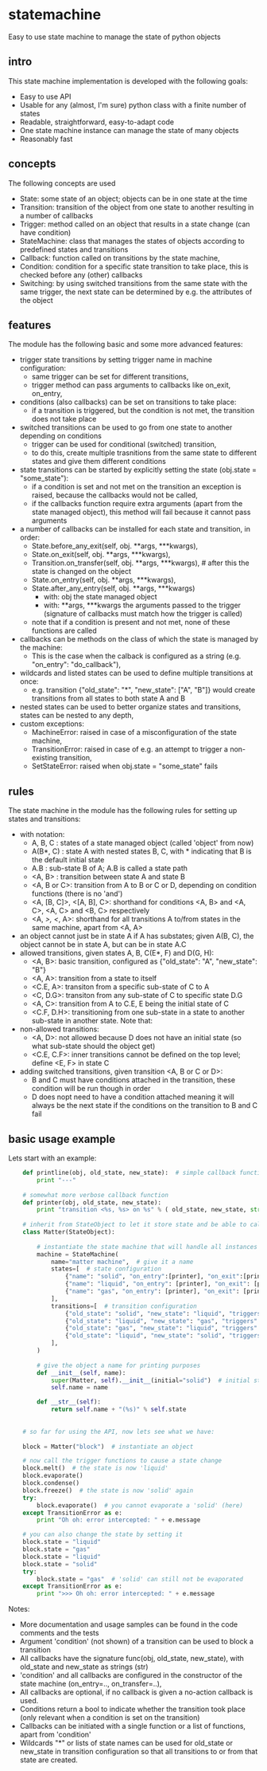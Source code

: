 # statemachine
Easy to use state machine to manage the state of python objects

## intro
This state machine implementation is developed with the following goals:

* Easy to use API
* Usable for any (almost, I'm sure) python class with a finite number of states
* Readable, straightforward, easy-to-adapt code
* One state machine instance can manage the state of many objects
* Reasonably fast

## concepts
The following concepts are used

* State: some state of an object; objects can be in one state at the time
* Transition: transition of the object from one state to another resulting in a number of callbacks
* Trigger: method called on an object that results in a state change (can have condition)
* StateMachine: class that manages the states of objects according to predefined states and transitions
* Callback: function called on transitions by the state machine,
* Condition: condition for a specific state transition to take place, this is checked before any (other) callbacks
* Switching: by using switched transitions from the same state with the same trigger, the next state can be determined by e.g. the attributes of the object

## features
The module has the following basic and some more advanced features:

* trigger state transitions by setting trigger name in machine configuration:
    * same trigger can be set for different transitions,
    * trigger method can pass arguments to callbacks like on_exit, on_entry,
* conditions (also callbacks) can be set on transitions to take place:
    * if a transition is triggered, but the condition is not met, the transition does not take place
* switched transitions can be used to go from one state to another depending on conditions
    * trigger can be used for conditional (switched) transition,
    * to do this, create multiple trasnitions from the same state to different states and give them different conditions
* state transitions can be started by explicitly setting the state (obj.state = "some_state"):
    * if a condition is set and not met on the transition an exception is raised, because the callbacks would not be called,
    * if the callbacks function require extra arguments (apart from the state managed object), this method will fail because it cannot pass arguments
* a number of callbacks can be installed for each state and transition, in order:
    * State.before_any_exit(self, obj. **args, ***kwargs),
    * State.on_exit(self, obj. **args, ***kwargs),
    * Transition.on_transfer(self, obj. **args, ***kwargs), # after this the state is changed on the object
    * State.on_entry(self, obj. **args, ***kwargs),
    * State.after_any_entry(self, obj. **args, ***kwargs)
        * with: obj the state managed object
        * with: **args, ***kwargs the arguments passed to the trigger (signature of callbacks must match how the trigger is called)
    * note that if a condition is present and not met, none of these functions are called
* callbacks can be methods on the class of which the state is managed by the machine:
    * This is the case when the calback is configured as a string (e.g. "on_entry": "do_callback"),
* wildcards and listed states can be used to define multiple transitions at once:
    * e.g. transition {"old_state": "*", "new_state": ["A", "B"]} would create transitions from all states to both state A and B
* nested states can be used to better organize states and transitions, states can be nested to any depth,
* custom exceptions:
    * MachineError: raised in case of a misconfiguration of the state machine,
    * TransitionError: raised in case of e.g. an attempt to trigger a non-existing transition,
    * SetStateError: raised when obj.state = "some_state" fails


## rules
The state machine in the module has the following rules for setting up states and transitions:

* with notation:
    * A, B, C  : states of a state managed object (called 'object' from now)
    * A(B*, C) : state A with nested states B, C, with * indicating that B is the default initial state
    * A.B : sub-state B of A; A.B is called a state path
    * <A, B>   : transition between state A and state B
    * <A, B or C>: transition from A to B or C or D, depending on condition functions (there is no 'and')
    * <A, [B, C]>, <[A, B], C>: shorthand for conditions <A, B> and <A, C>, <A, C> and <B, C> respectively
    * <A, *>, <*, A>: shorthand for all transitions A to/from states in the same machine, apart from <A, A>
* an object cannot just be in state A if A has substates; given A(B, C), the object cannot be in state A, but can be in state A.C
* allowed transitions, given states A,  B, C(E*, F) and D(G, H):
    * <A, B>: basic transition, configured as {"old_state": "A", "new_state": "B"}
    * <A, A>: transition from a state to itself
    * <C.E, A>: transiton from a specific sub-state of C to A
    * <C, D.G>: transiton from any sub-state of C to specific state D.G
    * <A, C>: transition from A to C.E, E being the initial state of C
    * <C.F, D.H>: transitioning from one sub-state in a state to another sub-state in another state. Note that:
* non-allowed transitions:
    * <A, D>: not allowed because D does not have an initial state (so what sub-state should the object get)
    * <C.E, C.F>: inner transitions cannot be defined on the top level; define <E, F> in state C
* adding switched transitions, given transition <A, B or C or D>:
    * B and C must have conditions attached in the transition, these condition will be run though in order
    * D does nopt need to have a condition attached meaning it will always be the next state if the conditions on the transition to B and C fail

## basic usage example
Lets start with an example:
``` python   
    def printline(obj, old_state, new_state):  # simple callback function
        print "---"
    
    # somewhat more verbose callback function
    def printer(obj, old_state, new_state):
        print "transition <%s, %s> on %s" % ( old_state, new_state, str(obj))
    
    # inherit from StateObject to let it store state and be able to call triggers
    class Matter(StateObject):
        
        # instantiate the state machine that will handle all instances of Matter
        machine = StateMachine(  
            name="matter machine",  # give it a name
            states=[  # state configuration
                {"name": "solid", "on_entry":[printer], "on_exit":[printer]},
                {"name": "liquid", "on_entry": [printer], "on_exit": [printer]},
                {"name": "gas", "on_entry": [printer], "on_exit": [printer]}
            ],
            transitions=[  # transition configuration
                {"old_state": "solid", "new_state": "liquid", "triggers": "melt", "on_transfer": [printer]},
                {"old_state": "liquid", "new_state": "gas", "triggers": "evaporate", "on_transfer": [printer]},
                {"old_state": "gas", "new_state": "liquid", "triggers": "condense", "on_transfer": [printer]},
                {"old_state": "liquid", "new_state": "solid", "triggers": "freeze", "on_transfer": [printer]}
            ],
        )
        
        # give the object a name for printing purposes
        def __init__(self, name):
            super(Matter, self).__init__(initial="solid")  # initial state is "solid"
            self.name = name

        def __str__(self):
            return self.name + "(%s)" % self.state
    
    
    # so far for using the API, now lets see what we have:
    
    block = Matter("block")  # instantiate an object

    # now call the trigger functions to cause a state change
    block.melt()  # the state is now 'liquid'
    block.evaporate()
    block.condense()
    block.freeze()  # the state is now 'solid' again
    try:
        block.evaporate()  # you cannot evaporate a 'solid' (here)
    except TransitionError as e:
        print "Oh oh: error intercepted: " + e.message

    # you can also change the state by setting it
    block.state = "liquid"
    block.state = "gas"
    block.state = "liquid"
    block.state = "solid"
    try:
        block.state = "gas"  # 'solid' can still not be evaporated
    except TransitionError as e:
        print ">>> Oh oh: error intercepted: " + e.message
```

 Notes:

  * More documentation and usage samples can be found in the code comments and the tests
  * Argument 'condition' (not shown) of a transition can be used to block a transition
  * All callbacks have the signature func(obj, old_state, new_state), with old_state and new_state as strings (str)
  * 'condition' and all callbacks are configured in the constructor of the state machine (on_entry=.., on_transfer=..),
  * All callbacks are optional, if no callback is given a no-action callback is used.
  * Conditions return a bool to indicate whether the transition took place (only relevant when a condition is set on the transition)
  * Callbacks can be initiated with a single function or a list of functions, apart from 'condition'
  * Wildcards "*" or lists of state names can be used for old_state or new_state in transition configuration so that all transitions to or from that state are created.



